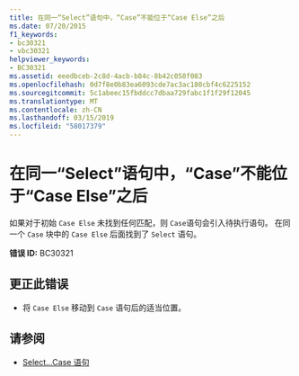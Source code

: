 ```yaml
---
title: 在同一“Select”语句中，“Case”不能位于“Case Else”之后
ms.date: 07/20/2015
f1_keywords:
- bc30321
- vbc30321
helpviewer_keywords:
- BC30321
ms.assetid: eeedbceb-2c8d-4acb-b84c-8b42c058f083
ms.openlocfilehash: 0d7f8e0b83ea6093cde7ac3ac180cbf4c6225152
ms.sourcegitcommit: 5c1abeec15fbddcc7dbaa729fabc1f1f29f12045
ms.translationtype: MT
ms.contentlocale: zh-CN
ms.lasthandoff: 03/15/2019
ms.locfileid: "58017379"
---
```

# <a name="case-cannot-follow-a-case-else-in-the-same-select-statement"></a>在同一“Select”语句中，“Case”不能位于“Case Else”之后
如果对于初始 `Case Else` 未找到任何匹配，则 `Case`语句会引入待执行语句。 在同一个 `Case` 块中的 `Case Else` 后面找到了 `Select` 语句。  
  
 **错误 ID:** BC30321  
  
## <a name="to-correct-this-error"></a>更正此错误  
  
-   将 `Case Else` 移动到 `Case` 语句后的适当位置。  
  
## <a name="see-also"></a>请参阅

- [Select...Case 语句](../../visual-basic/language-reference/statements/select-case-statement.md)
